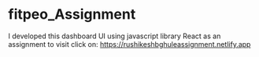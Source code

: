 # fitpeo_Assignment
I developed this dashboard UI using javascript library React as an assignment to visit click on: https://rushikeshbghuleassignment.netlify.app
